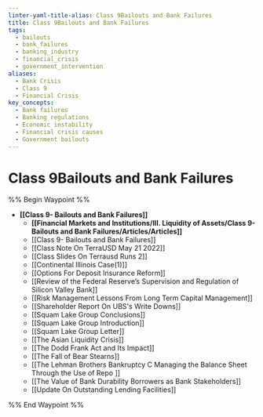 ```yaml
---
linter-yaml-title-alias: Class 9Bailouts and Bank Failures
title: Class 9Bailouts and Bank Failures
tags:
  - bailouts
  - bank_failures
  - banking_industry
  - financial_crisis
  - government_intervention
aliases:
  - Bank Crisis
  - Class 9
  - Financial Crisis
key_concepts:
  - Bank failures
  - Banking regulations
  - Economic instability
  - Financial crisis causes
  - Government bailouts
---
```


# Class 9Bailouts and Bank Failures

%% Begin Waypoint %%
- **[[Class 9- Bailouts and Bank Failures]]**
	- **[[Financial Markets and Institutions/III. Liquidity of Assets/Class 9- Bailouts and Bank Failures/Articles/Articles]]**
	- [[Class 9- Bailouts and Bank Failures]]
	- [[Class Note On TerraUSD May 21 2022]]
	- [[Class Slides On Terrausd Runs 2]]
	- [[Continental Illinois Case(1)]]
	- [[Options For Deposit Insurance Reform]]
	- [[Review of the Federal Reserve’s Supervision and Regulation of Silicon Valley Bank]]
	- [[Risk Management Lessons From Long Term Capital Management]]
	- [[Shareholder Report On UBS's Write Downs]]
	- [[Squam Lake Group Conclusions]]
	- [[Squam Lake Group Introduction]]
	- [[Squam Lake Group Letter]]
	- [[The Asian Liquidity Crisis]]
	- [[The Dodd Frank Act and Its Impact]]
	- [[The Fall of Bear Stearns]]
	- [[The Lehman Brothers Bankruptcy C Managing the Balance Sheet Through the Use of Repo ]]
	- [[The Value of Bank Durability Borrowers as Bank Stakeholders]]
	- [[Update On Outstanding Lending Facilities]]

%% End Waypoint %%